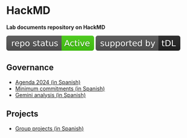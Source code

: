 # HackMD
**Lab documents repository on HackMD**

[![Project Status: Active – The project has reached a stable, usable state and is being actively developed.](https://raw.githubusercontent.com/training-datalab/HackMD/master/badges/active.svg)](STATUS.md) [![tDL](https://raw.githubusercontent.com/training-datalab/HackMD/main/badges/tDL.svg)](https://training-datalab.com/)

## Governance

* [Agenda 2024 (in Spanish)](docs/agenda-2024.md)
* [Minimum commitments (in Spanish)](docs/commitments.md)
* [Gemini analysis (in Spanish)](docs/gemini.md)

## Projects

* [Group projects (in Spanish)](docs/projects.md)
